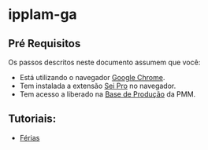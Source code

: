 # ipplam-ga


## Pré Requisitos
Os passos descritos neste documento assumem que você:
- Está utilizando o navegador [Google Chrome](https://www.google.com/chrome/?brand=BNSD&gclid=CjwKCAjwn8SLBhAyEiwAHNTJbUuhHxpq0P6ZzRLC0hrU0tnx766oblth1vwL6UyTf_ozm09MNt92IxoCPrsQAvD_BwE&gclsrc=aw.ds).
- Tem instalada a extensão [Sei Pro](https://chrome.google.com/webstore/detail/sei-pro/pdbbapplhjopafpgidbgceccbbmehcjj?hl=pt-BR) no navegador.
- Tem acesso a liberado na [Base de Produção](https://sip.maringa.pr.gov.br/sip/login.php?sigla_orgao_sistema=PMM&sigla_sistema=SEI) da PMM.

## Tutoriais:

- [Férias](./pages/Ferias.md)

